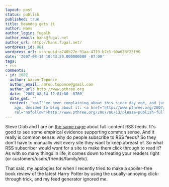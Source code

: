 ```yaml
---
layout: post
status: publish
published: true
title: beandog gets it
author: Hans
author_login: fugalh
author_email: hans@fugal.net
author_url: http://hans.fugal.net/
wordpress_id: 861
wordpress_url: urn:uuid:a740b27e-91aa-4719-b7c5-90a628f23f96
date: '2007-08-14 10:43:20.000000000 -07:00'
tags:
- rss
comments:
- id: 1602
  author: Aaron Toponce
  author_email: aaron.toponce@gmail.com
  author_url: http://www.pthree.org
  date: '2007-08-14 12:01:00 -0700'
  date_gmt: ''
  content: '<p>I''ve been complaining about this since day one, and just a few months
    ago, decided to blog about it: <a href="http://www.pthree.org/2007/06/13/please-publish-full-feeds/"
    rel="nofollow">http://www.pthree.org/2007/06/13/please-publish-full-feeds/</a></p>'
---
```

<p>Steve Dibb and I are on <a href="http://wonkabar.org/archives/320">the same page</a> about
full-content RSS feeds. It's good to see some empirical evidence supporting
common sense. And it really is common sense: why do people subscribe to RSS
feeds? So they don't have to manually visit every site they want to keep
abreast of. So what RSS subscriber would <em>want</em> for a site to make them click
through to read it? As with so many things in life, it comes down to treating
your readers right (or customers/users/friends/family/etc).</p>

<p>That said, my apologies for when I recently tried to make a spoiler-free book
review of the latest Harry Potter by using the usually-annoying click-through
trick, and my feed generator ignored me.</p>
